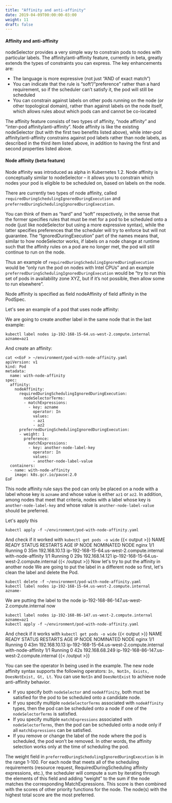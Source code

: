 ```yaml
---
title: "Affinity and anti-affinity"
date: 2019-04-09T00:00:00-03:00
weight: 11
draft: false
---
```


#### Affinity and anti-affinity
nodeSelector provides a very simple way to constrain pods to nodes with particular labels. The affinity/anti-affinity feature, currently in beta, greatly extends the types of constraints you can express. The key enhancements are:

- The language is more expressive (not just “AND of exact match”)
- You can indicate that the rule is “soft”/“preference” rather than a hard requirement, so if the scheduler can’t satisfy it, the pod will still be scheduled
- You can constrain against labels on other pods running on the node (or other topological domain), rather than against labels on the node itself, which allows rules about which pods can and cannot be co-located

The affinity feature consists of two types of affinity, “node affinity” and “inter-pod affinity/anti-affinity”. Node affinity is like the existing nodeSelector (but with the first two benefits listed above), while inter-pod affinity/anti-affinity constrains against pod labels rather than node labels, as described in the third item listed above, in addition to having the first and second properties listed above.

#### Node affinity (beta feature)
Node affinity was introduced as alpha in Kubernetes 1.2. Node affinity is conceptually similar to nodeSelector – it allows you to constrain which nodes your pod is eligible to be scheduled on, based on labels on the node.

There are currently two types of node affinity, called `requiredDuringSchedulingIgnoredDuringExecution` and `preferredDuringSchedulingIgnoredDuringExecution`. 

You can think of them as “hard” and “soft” respectively, in the sense that the former specifies rules that must be met for a pod to be scheduled onto a node (just like nodeSelector but using a more expressive syntax), while the latter specifies preferences that the scheduler will try to enforce but will not guarantee. The “IgnoredDuringExecution” part of the names means that, similar to how nodeSelector works, if labels on a node change at runtime such that the affinity rules on a pod are no longer met, the pod will still continue to run on the node. 

Thus an example of `requiredDuringSchedulingIgnoredDuringExecution` would be “only run the pod on nodes with Intel CPUs” and an example `preferredDuringSchedulingIgnoredDuringExecution` would be “try to run this set of pods in availability zone XYZ, but if it’s not possible, then allow some to run elsewhere”.

Node affinity is specified as field nodeAffinity of field affinity in the PodSpec.


Let's see an example of a pod that uses node affinity:

We are going to create another label in the same node that in the last example:
```
kubectl label nodes ip-192-168-15-64.us-west-2.compute.internal azname=az1
```
And create an affinity:
```
cat <<EoF > ~/environment/pod-with-node-affinity.yaml
apiVersion: v1
kind: Pod
metadata:
  name: with-node-affinity
spec:
  affinity:
    nodeAffinity:
      requiredDuringSchedulingIgnoredDuringExecution:
        nodeSelectorTerms:
        - matchExpressions:
          - key: azname
            operator: In
            values:
            - az1
            - az2
      preferredDuringSchedulingIgnoredDuringExecution:
      - weight: 1
        preference:
          matchExpressions:
          - key: another-node-label-key
            operator: In
            values:
            - another-node-label-value
  containers:
  - name: with-node-affinity
    image: k8s.gcr.io/pause:2.0
EoF
```

This node affinity rule says the pod can only be placed on a node with a label whose key is `azname` and whose value is either `az1` or `az2`. In addition, among nodes that meet that criteria, nodes with a label whose key is `another-node-label-key` and whose value is `another-node-label-value` should be preferred.

Let's apply this 
```
kubectl apply -f ~/environment/pod-with-node-affinity.yaml
```
And check if it worked with `kubectl get pods -o wide`
{{< output >}}
NAME                 READY     STATUS    RESTARTS   AGE       IP               NODE                                          NOMINATED NODE
nginx                1/1       Running   0          35m       192.168.10.13    ip-192-168-15-64.us-west-2.compute.internal   <none>
with-node-affinity   1/1       Running   0          29s       192.168.14.121   ip-192-168-15-64.us-west-2.compute.internal   <none>
{{< /output >}}
Now let's try to put the affinity in another node
We are going to put the label in a different node so first, let's clean the label and delete the Pod.
```
kubectl delete -f ~/environment/pod-with-node-affinity.yaml
kubectl label nodes ip-192-168-15-64.us-west-2.compute.internal azname-
```
We are putting the label to the node ip-192-168-86-147.us-west-2.compute.internal now
```
kubectl label nodes ip-192-168-86-147.us-west-2.compute.internal azname=az1
kubectl apply -f ~/environment/pod-with-node-affinity.yaml
```
And check if it works with `kubectl get pods -o wide` 
{{< output >}}
NAME                 READY     STATUS    RESTARTS   AGE       IP               NODE                                           NOMINATED NODE
nginx                1/1       Running   0          43m       192.168.10.13    ip-192-168-15-64.us-west-2.compute.internal    <none>
with-node-affinity   1/1       Running   0          42s       192.168.68.249   ip-192-168-86-147.us-west-2.compute.internal   <none>
{{< /output >}}

You can see the operator In being used in the example. The new node affinity syntax supports the following operators: `In, NotIn, Exists, DoesNotExist, Gt, Lt`. You can use `NotIn` and `DoesNotExist` to achieve node anti-affinity behavior.

- If you specify both `nodeSelector` and `nodeAffinity`, both must be satisfied for the pod to be scheduled onto a candidate node.
- If you specify multiple `nodeSelectorTerms` associated with `nodeAffinity` types, then the pod can be scheduled onto a node if one of the `nodeSelectorTerms` is satisfied.
- If you specify multiple `matchExpressions` associated with `nodeSelectorTerms`, then the pod can be scheduled onto a node only if all `matchExpressions` can be satisfied.
- If you remove or change the label of the node where the pod is scheduled, the pod won’t be removed. In other words, the affinity selection works only at the time of scheduling the pod.

The weight field in `preferredDuringSchedulingIgnoredDuringExecution` is in the range 1-100. For each node that meets all of the scheduling requirements (resource request, RequiredDuringScheduling affinity expressions, etc.), the scheduler will compute a sum by iterating through the elements of this field and adding “weight” to the sum if the node matches the corresponding MatchExpressions. This score is then combined with the scores of other priority functions for the node. The node(s) with the highest total score are the most preferred.
